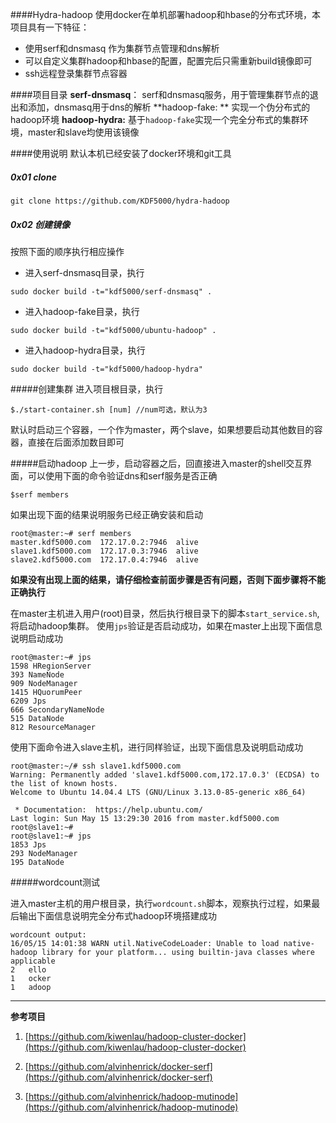####Hydra-hadoop
使用docker在单机部署hadoop和hbase的分布式环境，本项目具有一下特征：
* 使用serf和dnsmasq 作为集群节点管理和dns解析
* 可以自定义集群hadoop和hbase的配置，配置完后只需重新build镜像即可
* ssh远程登录集群节点容器

####项目目录
**serf-dnsmasq**： serf和dnsmasq服务，用于管理集群节点的退出和添加，dnsmasq用于dns的解析
**hadoop-fake: ** 实现一个伪分布式的hadoop环境
**hadoop-hydra:** 基于`hadoop-fake`实现一个完全分布式的集群环境，master和slave均使用该镜像

####使用说明
默认本机已经安装了docker环境和git工具
##### 0x01 clone
```
git clone https://github.com/KDF5000/hydra-hadoop
```
##### 0x02 创建镜像
按照下面的顺序执行相应操作
* 进入serf-dnsmasq目录，执行
```
sudo docker build -t="kdf5000/serf-dnsmasq" .
```
* 进入hadoop-fake目录，执行
```
sudo docker build -t="kdf5000/ubuntu-hadoop" .
```
* 进入hadoop-hydra目录，执行
```
sudo docker build -t="kdf5000/hadoop-hydra"
```
#####创建集群
进入项目根目录，执行
```
$./start-container.sh [num] //num可选，默认为3
```
默认时启动三个容器，一个作为master，两个slave，如果想要启动其他数目的容器，直接在后面添加数目即可

#####启动hadoop
上一步，启动容器之后，回直接进入master的shell交互界面，可以使用下面的命令验证dns和serf服务是否正确
```
$serf members
```
如果出现下面的结果说明服务已经正确安装和启动
```
root@master:~# serf members
master.kdf5000.com  172.17.0.2:7946  alive  
slave1.kdf5000.com  172.17.0.3:7946  alive  
slave2.kdf5000.com  172.17.0.4:7946  alive
```
**如果没有出现上面的结果，请仔细检查前面步骤是否有问题，否则下面步骤将不能正确执行**

在master主机进入用户(root)目录，然后执行根目录下的脚本`start_service.sh`,将启动hadoop集群。
使用`jps`验证是否启动成功，如果在master上出现下面信息说明启动成功
```
root@master:~# jps
1598 HRegionServer
393 NameNode
909 NodeManager
1415 HQuorumPeer
6209 Jps
666 SecondaryNameNode
515 DataNode
812 ResourceManager
```
使用下面命令进入slave主机，进行同样验证，出现下面信息及说明启动成功
```
root@master:~/# ssh slave1.kdf5000.com
Warning: Permanently added 'slave1.kdf5000.com,172.17.0.3' (ECDSA) to the list of known hosts.
Welcome to Ubuntu 14.04.4 LTS (GNU/Linux 3.13.0-85-generic x86_64)

 * Documentation:  https://help.ubuntu.com/
Last login: Sun May 15 13:29:30 2016 from master.kdf5000.com
root@slave1:~# 
root@slave1:~# jps
1853 Jps
293 NodeManager
195 DataNode
```
#####wordcount测试

进入master主机的用户根目录，执行`wordcount.sh`脚本，观察执行过程，如果最后输出下面信息说明完全分布式hadoop环境搭建成功
```
wordcount output:
16/05/15 14:01:38 WARN util.NativeCodeLoader: Unable to load native-hadoop library for your platform... using builtin-java classes where applicable
2	ello
1	ocker
1	adoop
```


-------
**参考项目**
1. [https://github.com/kiwenlau/hadoop-cluster-docker](https://github.com/kiwenlau/hadoop-cluster-docker)

2. [https://github.com/alvinhenrick/docker-serf](https://github.com/alvinhenrick/docker-serf)

3. [https://github.com/alvinhenrick/hadoop-mutinode](https://github.com/alvinhenrick/hadoop-mutinode)

